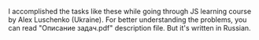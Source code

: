 I accomplished the tasks like these while going through JS learning course by Alex Luschenko (Ukraine). For better understanding the problems, you can read "Описание задач.pdf" description file. But it's written in Russian.
